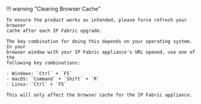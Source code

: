 !!! warning "Clearing Browser Cache"

    To ensure the product works as intended, please force refresh your browser
    cache after each IP Fabric upgrade.

    The key combination for doing this depends on your operating system. In your
    browser window with your IP Fabric appliance's URL opened, use one of the
    following key combinations:

    - Windows: `Ctrl` + `F5`
    - macOS: `Command` + `Shift` + `R`
    - Linux: `Ctrl` + `F5`

    This will only affect the browser cache for the IP Fabric appliance.
